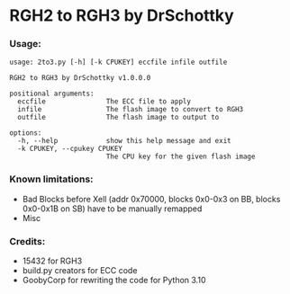 # RGH2 to RGH3 by DrSchottky

### Usage:
```
usage: 2to3.py [-h] [-k CPUKEY] eccfile infile outfile

RGH2 to RGH3 by DrSchottky v1.0.0.0

positional arguments:
  eccfile               The ECC file to apply
  infile                The flash image to convert to RGH3
  outfile               The flash image to output to

options:
  -h, --help            show this help message and exit
  -k CPUKEY, --cpukey CPUKEY
                        The CPU key for the given flash image
```

### Known limitations:
- Bad Blocks before Xell (addr 0x70000, blocks 0x0-0x3 on BB, blocks 0x0-0x1B on SB) have to be manually remapped
- Misc

### Credits:
- 15432 for RGH3
- build.py creators for ECC code
- GoobyCorp for rewriting the code for Python 3.10
